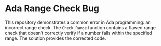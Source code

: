 # Ada Range Check Bug
This repository demonstrates a common error in Ada programming: an incorrect range check. The `Check_Range` function contains a flawed range check that doesn't correctly verify if a number falls within the specified range. The solution provides the corrected code.